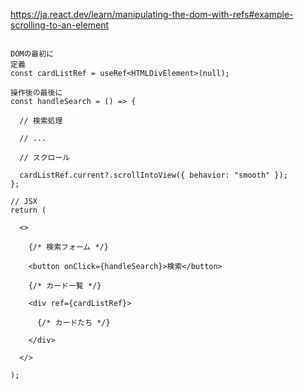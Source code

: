 
https://ja.react.dev/learn/manipulating-the-dom-with-refs#example-scrolling-to-an-element

```

DOMの最初に
定義
const cardListRef = useRef<HTMLDivElement>(null);

操作後の最後に
const handleSearch = () => {

  // 検索処理

  // ...

  // スクロール

  cardListRef.current?.scrollIntoView({ behavior: "smooth" });
};

// JSX
return (

  <>

    {/* 検索フォーム */}

    <button onClick={handleSearch}>検索</button>

    {/* カード一覧 */}

    <div ref={cardListRef}>

      {/* カードたち */}

    </div>

  </>

);
```
